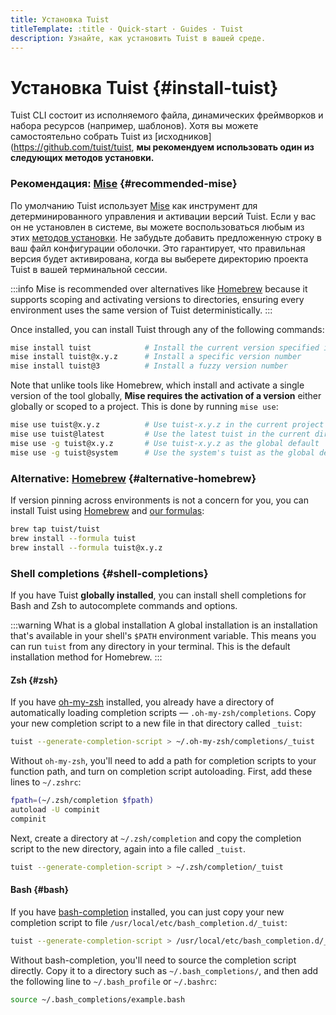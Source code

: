 ```yaml
---
title: Установка Tuist
titleTemplate: :title · Quick-start · Guides · Tuist
description: Узнайте, как установить Tuist в вашей среде.
---
```


# Установка Tuist {#install-tuist}

Tuist CLI состоит из исполняемого файла, динамических фреймворков и набора ресурсов (например, шаблонов). Хотя вы можете самостоятельно собрать Tuist из  [исходников](https://github.com/tuist/tuist,  **мы рекомендуем использовать один из следующих методов установки.**

### Рекомендация: <a href="https://github.com/jdx/mise">Mise</a> {#recommended-mise}

По умолчанию Tuist использует [Mise](https://github.com/jdx/mise) как инструмент для детерминированного управления и активации версий Tuist.
Если у вас он не установлен в системе, вы можете воспользоваться любым из этих [методов установки](https://mise.jdx.dev/getting-started.html).
Не забудьте добавить предложенную строку в ваш файл конфигурации оболочки. Это гарантирует, что правильная версия будет активирована, когда вы выберете директорию проекта Tuist в вашей терминальной сессии.

:::info
Mise is recommended over alternatives like [Homebrew](https://brew.sh) because it supports scoping and activating versions to directories, ensuring every environment uses the same version of Tuist deterministically.
:::

Once installed, you can install Tuist through any of the following commands:

```bash
mise install tuist            # Install the current version specified in .tool-versions/.mise.toml
mise install tuist@x.y.z      # Install a specific version number
mise install tuist@3          # Install a fuzzy version number
```

Note that unlike tools like Homebrew, which install and activate a single version of the tool globally, **Mise requires the activation of a version** either globally or scoped to a project. This is done by running `mise use`:

```bash
mise use tuist@x.y.z          # Use tuist-x.y.z in the current project
mise use tuist@latest         # Use the latest tuist in the current directory
mise use -g tuist@x.y.z       # Use tuist-x.y.z as the global default
mise use -g tuist@system      # Use the system's tuist as the global default
```

### Alternative: <a href="https://brew.sh">Homebrew</a> {#alternative-homebrew}

If version pinning across environments is not a concern for you,
you can install Tuist using [Homebrew](https://brew.sh) and [our formulas](https://github.com/tuist/homebrew-tuist):

```bash
brew tap tuist/tuist
brew install --formula tuist
brew install --formula tuist@x.y.z
```

### Shell completions {#shell-completions}

If you have Tuist **globally installed**,
you can install shell completions for Bash and Zsh to autocomplete commands and options.

:::warning What is a global installation
A global installation is an installation that's available in your shell's `$PATH` environment variable. This means you can run `tuist` from any directory in your terminal. This is the default installation method for Homebrew.
:::

#### Zsh {#zsh}

If you have [oh-my-zsh](https://ohmyz.sh/) installed, you already have a directory of automatically loading completion scripts — `.oh-my-zsh/completions`. Copy your new completion script to a new file in that directory called `_tuist`:

```bash
tuist --generate-completion-script > ~/.oh-my-zsh/completions/_tuist
```

Without `oh-my-zsh`, you'll need to add a path for completion scripts to your function path, and turn on completion script autoloading. First, add these lines to `~/.zshrc`:

```bash
fpath=(~/.zsh/completion $fpath)
autoload -U compinit
compinit
```

Next, create a directory at `~/.zsh/completion` and copy the completion script to the new directory, again into a file called `_tuist`.

```bash
tuist --generate-completion-script > ~/.zsh/completion/_tuist
```

#### Bash {#bash}

If you have [bash-completion](https://github.com/scop/bash-completion) installed, you can just copy your new completion script to file `/usr/local/etc/bash_completion.d/_tuist`:

```bash
tuist --generate-completion-script > /usr/local/etc/bash_completion.d/_tuist
```

Without bash-completion, you'll need to source the completion script directly. Copy it to a directory such as `~/.bash_completions/`, and then add the following line to `~/.bash_profile` or `~/.bashrc`:

```bash
source ~/.bash_completions/example.bash
```

